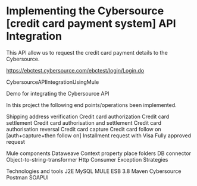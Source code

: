 # Implementing the Cybersource [credit card payment system] API Integration

This API allow us to request the credit card payment details to the Cybersource.

https://ebctest.cybersource.com/ebctest/login/Login.do

CybersourceAPIIntegrationUsingMule


Demo for integrating the Cybersource API

In this project the following end points/operations been implemented.


Shipping address verification 
Credit card authorization
Credit card settlement
Credit card authorisation and settlement
Credit card authorisation reversal
Credit card capture
Credit card follow on [auth+capture+then follow on]
Installment request with Visa
Fully approved request


Mule components
Dataweave
Context property place folders
DB connector
Object-to-string-transformer
Http 
Consumer
Exception Strategies


Technologies and tools
J2E
MySQL
MULE ESB 3.8
Maven
Cybersource
Postman
SOAPUI
